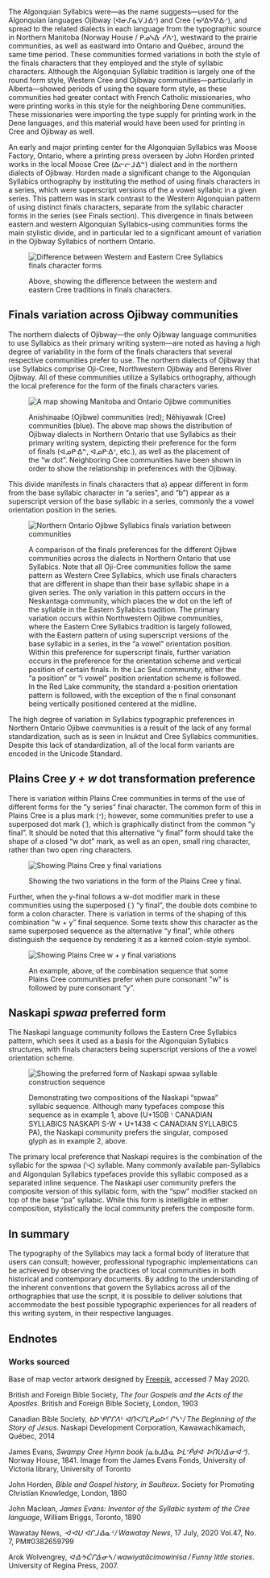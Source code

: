 The Algonquian Syllabics were—as the name suggests—used for the Algonquian languages Ojibway (ᐊᓂᔑᓇᐯᒧᐎᐣ) and Cree (ᓀᐦᐃᔭᐍᐏᐣ), and spread to the related dialects in each language from the typographic source in Northern Manitoba (Norway House / ᑭᓄᓭᐏ ᓰᐱᐩ), westward to the prairie communities, as well as eastward into Ontario and Québec, around the same time period. These communities formed variations in both the style of the finals characters that they employed and the style of syllabic characters. Although the Algonquian Syllabic tradition is largely one of the round form style, Western Cree and Ojibway communities—particularly in Alberta—showed periods of using the square form style, as these communities had greater contact with French Catholic missionaries, who were printing works in this style for the neighboring Dene communities. These missionaries were importing the type supply for printing work in the Dene languages, and this material would have been used for printing in Cree and Ojibway as well.

An early and major printing center for the Algonquian Syllabics was Moose Factory, Ontario, where a printing press overseen by John Horden printed works in the local Moose Cree (ᐃᓕᓖᒧᐎᓐ) dialect and in the northern dialects of Ojibway. Horden made a significant change to the Algonquian Syllabics orthography by instituting the method of using finals characters in a series, which were superscript versions of the a vowel syllabic in a given series. This pattern was in stark contrast to the Western Algonquian pattern of using distinct finals characters, separate from the syllabic character forms in the series (see Finals section). This divergence in finals between eastern and western Algonquian Syllabics-using communities forms the main stylistic divide, and in particular led to a significant amount of variation in the Ojibway Syllabics of northern Ontario.

<figure>

![Difference between Western and Eastern Cree Syllabics finals character forms](images/article_02_figure_01.svg)

<figcaption>Above, showing the difference between the western and eastern Cree traditions in finals characters.</figcaption>

</figure>

## Finals variation across Ojibway communities

​​​​The northern dialects of Ojibway—the only Ojibway language communities to use Syllabics as their primary writing system—are noted as having a high degree of variability in the form of the finals characters that several respective communities prefer to use. The northern dialects of Ojibway that use Syllabics comprise Oji-Cree, Northwestern Ojibway and Berens River Ojibway. All of these communities utilize a Syllabics orthography, although the local preference for the form of the finals characters varies.

<figure>

![A map showing Manitoba and Ontario Ojibwe communities](images/article_02_figure_02_png.png)

<figcaption>Anishinaabe (Ojibwe) communities (red); Nêhiyawak (Cree) communities (blue). The above map shows the distribution of Ojibway dialects in Northern Ontario that use Syllabics as their primary writing system, depicting their preference for the form of finals (ᐊᓄᑭᐧᐃᓐ, ᐊᓄᑭᐧᐃᐣ, etc.), as well as the placement of the “w dot”. Neighboring Cree communities have been shown in order to show the relationship in preferences with the Ojibway.</figcaption>

</figure>

This divide manifests in finals characters that a) appear different in form from the base syllabic character in “a series”, and “b”) appear as a superscript version of the base syllabic in a series, commonly the a vowel orientation position in the series.

<figure>

![Northern Ontario Ojibwe Syllabics finals variation between communities](images/article_02_figure_03.svg)

<figcaption>A comparison of the finals preferences for the different Ojibwe communities across the dialects in Northern Ontario that use Syllabics. Note that all Oji-Cree communities follow the same pattern as Western Cree Syllabics, which use finals characters that are different in shape than their base syllabic shape in a given series. The only variation in this pattern occurs in the Neskantaga community, which places the w dot on the left of the syllable in the Eastern Syllabics tradition. The primary variation occurs within Northwestern Ojibwe communities, where the Eastern Cree Syllabics tradition is largely followed, with the Eastern pattern of using superscript versions of the base syllabic in a series, in the “a vowel” orientation position. Within this preference for superscript finals, further variation occurs in the preference for the orientation scheme and vertical position of certain finals. In the Lac Seul community, either the “a position” or “i vowel” position orientation scheme is followed. In the Red Lake community, the standard a-position orientation pattern is followed, with the exception of the n final consonant being vertically positioned centered at the midline.</figcaption>

</figure>

The high degree of variation in Syllabics typographic preferences in Northern Ontario Ojibwe communities is a result of the lack of any formal standardization, such as is seen in Inuktut and Cree Syllabics communities. Despite this lack of standardization, all of the local form variants are encoded in the Unicode Standard.

## Plains Cree *y + w* dot transformation preference
There is variation within Plains Cree communities in terms of the use of different forms for the “y series” final character. The common form of this in Plains Cree is a plus mark (ᐩ); however, some communities prefer to use a superposed dot mark (ᐝ), which is graphically distinct from the common “y final”. It should be noted that this alternative “y final” form should take the shape of a closed “w dot” mark, as well as an open, small ring character, rather than two open ring characters.

<figure>

![Showing Plains Cree y final variations](images/article_02_figure_04.svg)

<figcaption>Showing the two variations in the form of the Plains Cree y final.</figcaption>

</figure>

Further, when the y-final follows a w-dot modifier mark in these communities using the superposed (ᐝ) “y final”, the double dots combine to form a colon character. There is variation in terms of the shaping of this combination “w + y” final sequence. Some texts show this character as the same superposed sequence as the alternative “y final”, while others distinguish the sequence by rendering it as a kerned colon-style symbol.

<figure>

![Showing Plains Cree w + y final variations](images/article_02_figure_05.svg)

<figcaption>An example, above, of the combination sequence that some Plains Cree communities prefer when pure consonant "w" is followed by pure consonant “y”.</figcaption>

</figure>

## Naskapi *spwaa* preferred form

The Naskapi language community follows the Eastern Cree Syllabics pattern, which sees it used as a basis for the Algonquian Syllabics structures, with finals characters being superscript versions of the a vowel orientation scheme.

<figure>

![Showing the preferred form of Naskapi spwaa syllable construction sequence](images/article_02_figure_06.svg)

<figcaption>Demonstrating two compositions of the Naskapi “spwaa” syllabic sequence. Although many typefaces compose this sequence as in example 1, above (U+150B ᔋ CANADIAN SYLLABICS NASKAPI S-W + U+1438 ᐸ CANADIAN SYLLABICS PA), the Naskapi community prefers the singular, composed glyph as in example 2, above.</figcaption>

</figure>

The primary local preference that Naskapi requires is the combination of the syllabic for the spwaa (ᔌ) syllable. Many commonly available pan-Syllabics and Algonquian Syllabics typefaces provide this syllabic composed as a separated inline sequence. The Naskapi user community prefers the composite version of this syllabic form, with the “spw” modifier stacked on top of the base “pa” syllabic. While this form is intelligible in either composition, stylistically the local community prefers the composite form.

## In summary

The typography of the Syllabics may lack a formal body of literature that users can consult; however, professional typographic implementations can be achieved by observing the practices of local communities in both historical and contemporary documents. By adding to the understanding of the inherent conventions that govern the Syllabics across all of the orthographies that use the script, it is possible to deliver solutions that accommodate the best possible typographic experiences for all readers of this writing system, in their respective languages.

## Endnotes

### Works sourced

Base of map vector artwork designed by [Freepik](https://www.freepik.com/free-photos-vectors/travel), accessed 7 May 2020.

British and Foreign Bible Society, *The four Gospels and the Acts of the Apostles*. British and Foreign Bible Society, London, 1903

Canadian Bible Society, *ᑲᐅᔅᑭᒋᒋᐱᒡ ᐊᑎᐸᒋᒪᑭᓄᐅᑦ ᒋᓴᔅ / The Beginning of the Story of Jesus*. Naskapi Development Corporation, Kawawachikamach, Québec, 2014

James Evans, *Swampy Cree Hymn book (ᓇᑲᒧᐏᓇ ᐅᒪᐢᑮᑯᐘ ᐅᑎᑘᐏᓂᐘᐤ)*. Norway House, 1841. Image from the James Evans Fonds, University of Victoria library, University of Toronto

John Horden, *Bible and Gospel history, in Saulteux*. Society for Promoting Christian Knowledge, London, 1860

John Maclean, *James Evans: Inventor of the Syllabic system of the Cree language*, William Briggs, Toronto, 1890

Wawatay News, *ᐗᐗᑌ ᐊᒋᒧᐎᓇᐣ / Wawatay News*, 17 July, 2020 Vol.47, No. 7, PM#0382659799

Arok Wolvengrey, *ᐊᐎᔹᑖᒋᐏᓂᓴ / wawiyatācimowinisa / Funny little stories*. University of Regina Press, 2007.

